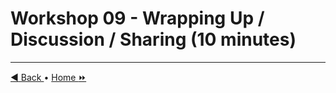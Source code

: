 # Workshop 09 - Wrapping Up / Discussion / Sharing (10 minutes)


---

[:arrow_backward: Back ](./workshop-08.md) • [ Home :fast_forward:](./README.md)
